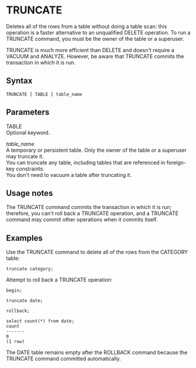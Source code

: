 # TRUNCATE<a name="r_TRUNCATE"></a>

Deletes all of the rows from a table without doing a table scan: this operation is a faster alternative to an unqualified DELETE operation\. To run a TRUNCATE command, you must be the owner of the table or a superuser\.

TRUNCATE is much more efficient than DELETE and doesn't require a VACUUM and ANALYZE\. However, be aware that TRUNCATE commits the transaction in which it is run\.

## Syntax<a name="r_TRUNCATE-synopsis"></a>

```
TRUNCATE [ TABLE ] table_name
```

## Parameters<a name="r_TRUNCATE-parameters"></a>

TABLE   
Optional keyword\. 

 *table\_name*   
A temporary or persistent table\. Only the owner of the table or a superuser may truncate it\.   
You can truncate any table, including tables that are referenced in foreign\-key constraints\.   
You don't need to vacuum a table after truncating it\. 

## Usage notes<a name="r_TRUNCATE_usage_notes"></a>

The TRUNCATE command commits the transaction in which it is run; therefore, you can't roll back a TRUNCATE operation, and a TRUNCATE command may commit other operations when it commits itself\. 

## Examples<a name="r_TRUNCATE-examples"></a>

Use the TRUNCATE command to delete all of the rows from the CATEGORY table: 

```
truncate category;
```

Attempt to roll back a TRUNCATE operation: 

```
begin;

truncate date;

rollback;

select count(*) from date;
count
-------
0
(1 row)
```

The DATE table remains empty after the ROLLBACK command because the TRUNCATE command committed automatically\. 